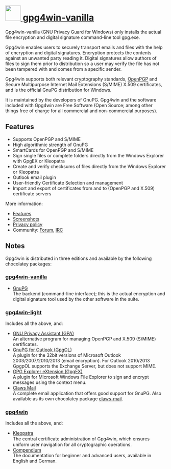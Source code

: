 # [<img src="https://cdn.rawgit.com/chocolatey/chocolatey-coreteampackages/f1fbac85edfe6ace114f8ad50023739b2494bb31/icons/gpg4win.png" height="48" width="48" /> gpg4win-vanilla](https://chocolatey.org/packages/gpg4win-vanilla)

Gpg4win-vanilla (GNU Privacy Guard for Windows) only installs the actual file encryption and digital signature command-line tool gpg.exe.

Gpg4win enables users to securely transport emails and files with the help of encryption and digital signatures. Encryption protects the contents against an unwanted party reading it. Digital signatures allow authors of files to sign them prior to distribution so a user may verify the file has not been tampered with and comes from a specific sender.

Gpg4win supports both relevant cryptography standards, [OpenPGP](http://www.ietf.org/rfc/rfc4880.txt) and Secure Multipurpose Internet Mail Extensions (S/MIME) X.509 certificates, and is the official GnuPG distribution for Windows.

It is maintained by the developers of GnuPG. Gpg4win and the software included with Gpg4win are Free Software (Open Source; among other things free of charge for all commercial and non-commercial purposes).

## Features

* Supports OpenPGP and S/MIME
* High algorithmic strength of GnuPG
* SmartCards for OpenPGP and S/MIME
* Sign single files or complete folders directly from the Windows Explorer with GpgEX or Kleopatra
* Create and verify checksums of files directly from the Windows Explorer or Kleopatra
* Outlook email plugin
* User-friendly Certificate Selection and management
* Import and export of certificates from and to (OpenPGP and X.509) certificate servers

More information:

* [Features](http://www.gpg4win.org/features.html)
* [Screenshots](http://www.gpg4win.org/screenshots.html)
* [Privacy policy](http://www.gpg4win.org/privacy-policy.html)
* Community: [Forum](http://wald.intevation.org/forum/forum.php?forum_id=21), [IRC](irc://irc.freenode.net/#gpg4win)

## Notes

Gpg4win is distributed in three editions and available by the following chocolatey packages:

### [gpg4win-vanilla](https://chocolatey.org/packages/gpg4win-vanilla)

* [GnuPG](https://www.gnupg.org/faq/gnupg-faq.html#general)  
The backend (command-line interface); this is the actual encryption and digital signature tool used by the other software in the suite.

### [gpg4win-light](https://chocolatey.org/packages/gpg4win-ligth)

Includes all the above, and:

* [GNU Privacy Assistant (GPA)](https://www.gnupg.org/related_software/gpa/index.html)  
An alternative program for managing OpenPGP and X.509 (S/MIME) certificates.
* [GnuPG for Outlook (GpgOL)](http://git.gnupg.org/cgi-bin/gitweb.cgi?p=gpgol.git;a=summary)  
A plugin for the 32bit versions of Microsoft Outlook 2003/2007/2010/2013 (email encryption). For Outlook 2010/2013 GpgpOL supports the Exchange Server, but does not support MIME.
* [GPG Explorer eXtension (GpgEX)](http://git.gnupg.org/cgi-bin/gitweb.cgi?p=gpgex.git;a=summary)  
A plugin for Microsoft Windows File Explorer to sign and encrypt messages using the context menu.
* [Claws Mail](http://www.claws-mail.org/)  
A complete email application that offers good support for GnuPG. Also available as its own chocolatey package [claws-mail](https://chocolatey.org/packages/claws-mail).

### [gpg4win](https://chocolatey.org/packages/gpg4win)

Includes all the above, and:

* [Kleopatra](https://www.kde.org/applications/utilities/kleopatra/)  
The central certiﬁcate administration of Gpg4win, which ensures uniform user navigation for all cryptographic operations.
* [Compendium](http://www.gpg4win.org/doc/en/gpg4win-compendium.html)  
The documentation for beginner and advanced users, available in English and German.
